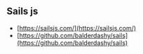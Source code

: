 ## Sails js

* [https://sailsjs.com/](https://sailsjs.com/)
* [https://github.com/balderdashy/sails](https://github.com/balderdashy/sails)



